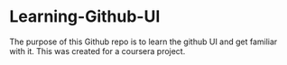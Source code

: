 # Learning-Github-UI

The purpose of this Github repo is to learn the github UI and get familiar with it.
This was created for a coursera project.
